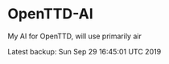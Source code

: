 # OpenTTD-AI
My AI for OpenTTD, will use primarily air

Latest backup: Sun Sep 29 16:45:01 UTC 2019
